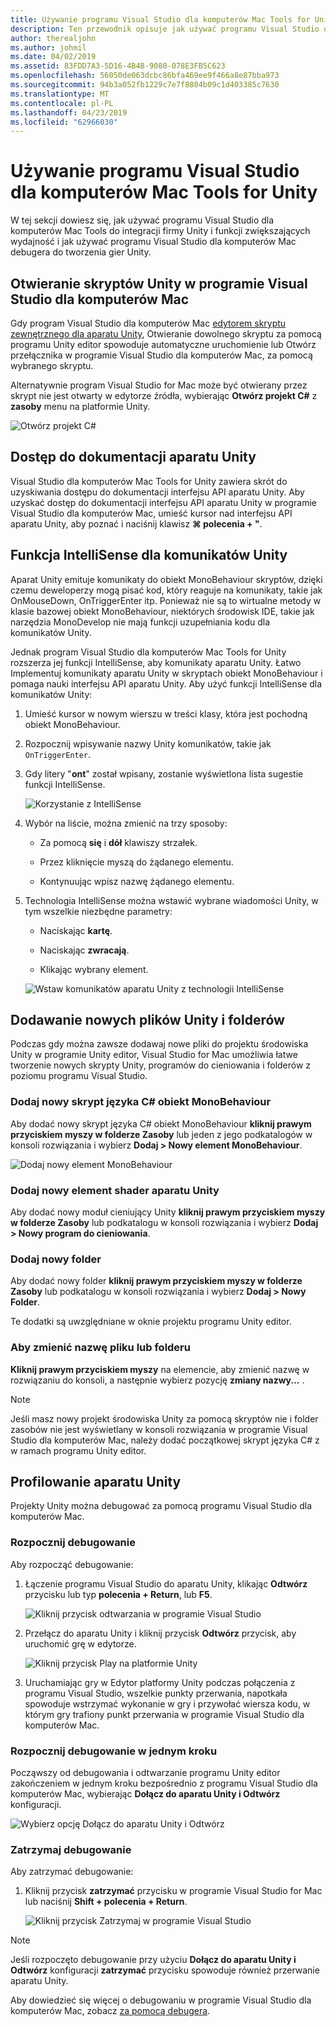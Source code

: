 ```yaml
---
title: Używanie programu Visual Studio dla komputerów Mac Tools for Unity
description: Ten przewodnik opisuje jak używać programu Visual Studio dla komputerów Mac Tools for Unity rozszerzenia
author: therealjohn
ms.author: johmil
ms.date: 04/02/2019
ms.assetid: 83FDD7A3-5D16-4B4B-9080-078E3FB5C623
ms.openlocfilehash: 56050de063dcbc86bfa469ee9f466a8e87bba973
ms.sourcegitcommit: 94b3a052fb1229c7e7f8804b09c1d403385c7630
ms.translationtype: MT
ms.contentlocale: pl-PL
ms.lasthandoff: 04/23/2019
ms.locfileid: "62966030"
---
```

# <a name="using-visual-studio-for-mac-tools-for-unity"></a>Używanie programu Visual Studio dla komputerów Mac Tools for Unity

W tej sekcji dowiesz się, jak używać programu Visual Studio dla komputerów Mac Tools do integracji firmy Unity i funkcji zwiększających wydajność i jak używać programu Visual Studio dla komputerów Mac debugera do tworzenia gier Unity.

## <a name="opening-unity-scripts-in-visual-studio-for-mac"></a>Otwieranie skryptów Unity w programie Visual Studio dla komputerów Mac

Gdy program Visual Studio dla komputerów Mac [edytorem skryptu zewnętrznego dla aparatu Unity](setup-vsmac-tools-unity.md#configure-unity-for-use-with-visual-studio-for-mac), Otwieranie dowolnego skryptu za pomocą programu Unity editor spowoduje automatyczne uruchomienie lub Otwórz przełącznika w programie Visual Studio dla komputerów Mac, za pomocą wybranego skryptu.

Alternatywnie program Visual Studio for Mac może być otwierany przez skrypt nie jest otwarty w edytorze źródła, wybierając **Otwórz projekt C#** z **zasoby** menu na platformie Unity.

![Otwórz projekt C#](media/using-vsmac-tools-unity-image1.png)

## <a name="unity-documentation-access"></a>Dostęp do dokumentacji aparatu Unity

Visual Studio dla komputerów Mac Tools for Unity zawiera skrót do uzyskiwania dostępu do dokumentacji interfejsu API aparatu Unity. Aby uzyskać dostęp do dokumentacji interfejsu API aparatu Unity w programie Visual Studio dla komputerów Mac, umieść kursor nad interfejsu API aparatu Unity, aby poznać i naciśnij klawisz **⌘ polecenia + "**.

## <a name="intellisense-for-unity-messages"></a>Funkcja IntelliSense dla komunikatów Unity
Aparat Unity emituje komunikaty do obiekt MonoBehaviour skryptów, dzięki czemu deweloperzy mogą pisać kod, który reaguje na komunikaty, takie jak OnMouseDown, OnTriggerEnter itp. Ponieważ nie są to wirtualne metody w klasie bazowej obiekt MonoBehaviour, niektórych środowisk IDE, takie jak narzędzia MonoDevelop nie mają funkcji uzupełniania kodu dla komunikatów Unity.

Jednak program Visual Studio dla komputerów Mac Tools for Unity rozszerza jej funkcji IntelliSense, aby komunikaty aparatu Unity. Łatwo Implementuj komunikaty aparatu Unity w skryptach obiekt MonoBehaviour i pomaga nauki interfejsu API aparatu Unity. Aby użyć funkcji IntelliSense dla komunikatów Unity:

1. Umieść kursor w nowym wierszu w treści klasy, która jest pochodną obiekt MonoBehaviour.

2. Rozpocznij wpisywanie nazwy Unity komunikatów, takie jak `OnTriggerEnter`.

3. Gdy litery "**ont**" został wpisany, zostanie wyświetlona lista sugestie funkcji IntelliSense.

   ![Korzystanie z IntelliSense](media/using-vsmac-tools-unity-image2.png)

4. Wybór na liście, można zmienić na trzy sposoby:

   * Za pomocą **się** i **dół** klawiszy strzałek.

   * Przez kliknięcie myszą do żądanego elementu.

   * Kontynuując wpisz nazwę żądanego elementu.

5. Technologia IntelliSense można wstawić wybrane wiadomości Unity, w tym wszelkie niezbędne parametry:

   * Naciskając **kartę**.

   * Naciskając **zwracają**.

   * Klikając wybrany element.

   ![Wstaw komunikatów aparatu Unity z technologii IntelliSense](media/using-vsmac-tools-unity-image3.png)

## <a name="adding-new-unity-files-and-folders"></a>Dodawanie nowych plików Unity i folderów

Podczas gdy można zawsze dodawaj nowe pliki do projektu środowiska Unity w programie Unity editor, Visual Studio for Mac umożliwia łatwe tworzenie nowych skrypty Unity, programów do cieniowania i folderów z poziomu programu Visual Studio.

### <a name="add-a-new-c-monobehaviour-script"></a>Dodaj nowy skrypt języka C# obiekt MonoBehaviour

Aby dodać nowy skrypt języka C# obiekt MonoBehaviour **kliknij prawym przyciskiem myszy w folderze Zasoby** lub jeden z jego podkatalogów w konsoli rozwiązania i wybierz **Dodaj > Nowy element MonoBehaviour**.

![Dodaj nowy element MonoBehaviour](media/using-vsmac-tools-unity-image4.png)

### <a name="add-a-new-unity-shader"></a>Dodaj nowy element shader aparatu Unity

Aby dodać nowy moduł cieniujący Unity **kliknij prawym przyciskiem myszy w folderze Zasoby** lub podkatalogu w konsoli rozwiązania i wybierz **Dodaj > Nowy program do cieniowania**.

### <a name="add-a-new-folder"></a>Dodaj nowy folder

Aby dodać nowy folder **kliknij prawym przyciskiem myszy w folderze Zasoby** lub podkatalogu w konsoli rozwiązania i wybierz **Dodaj > Nowy Folder**.

Te dodatki są uwzględniane w oknie projektu programu Unity editor.

### <a name="to-rename-a-file-or-folder"></a>Aby zmienić nazwę pliku lub folderu
**Kliknij prawym przyciskiem myszy** na elemencie, aby zmienić nazwę w rozwiązaniu do konsoli, a następnie wybierz pozycję **zmiany nazwy...** .

> [!NOTE]
> Jeśli masz nowy projekt środowiska Unity za pomocą skryptów nie i folder zasobów nie jest wyświetlany w konsoli rozwiązania w programie Visual Studio dla komputerów Mac, należy dodać początkowej skrypt języka C# z w ramach programu Unity editor.

## <a name="unity-debugging"></a>Profilowanie aparatu Unity

Projekty Unity można debugować za pomocą programu Visual Studio dla komputerów Mac.

### <a name="start-debugging"></a>Rozpocznij debugowanie

Aby rozpocząć debugowanie:

1. Łączenie programu Visual Studio do aparatu Unity, klikając **Odtwórz** przycisku lub typ **polecenia + Return**, lub **F5**.

   ![Kliknij przycisk odtwarzania w programie Visual Studio](media/using-vsmac-tools-unity-image5.png)

2. Przełącz do aparatu Unity i kliknij przycisk **Odtwórz** przycisk, aby uruchomić grę w edytorze.

   ![Kliknij przycisk Play na platformie Unity](media/using-vsmac-tools-unity-image6.png)

3. Uruchamiając gry w Edytor platformy Unity podczas połączenia z programu Visual Studio, wszelkie punkty przerwania, napotkała spowoduje wstrzymać wykonanie w gry i przywołać wiersza kodu, w którym gry trafiony punkt przerwania w programie Visual Studio dla komputerów Mac.

### <a name="start-debugging-in-a-single-step"></a>Rozpocznij debugowanie w jednym kroku

Począwszy od debugowania i odtwarzanie programu Unity editor zakończeniem w jednym kroku bezpośrednio z programu Visual Studio dla komputerów Mac, wybierając **Dołącz do aparatu Unity i Odtwórz** konfiguracji.

![Wybierz opcję Dołącz do aparatu Unity i Odtwórz](media/using-vsmac-tools-unity-image8.png)

### <a name="stop-debugging"></a>Zatrzymaj debugowanie

Aby zatrzymać debugowanie:

1. Kliknij przycisk **zatrzymać** przycisku w programie Visual Studio for Mac lub naciśnij **Shift + polecenia + Return**.

   ![Kliknij przycisk Zatrzymaj w programie Visual Studio](media/using-vsmac-tools-unity-image7.png)

> [!NOTE]
> Jeśli rozpoczęto debugowanie przy użyciu **Dołącz do aparatu Unity i Odtwórz** konfiguracji **zatrzymać** przycisku spowoduje również przerwanie aparatu Unity.

Aby dowiedzieć się więcej o debugowaniu w programie Visual Studio dla komputerów Mac, zobacz [za pomocą debugera](debugging.md).
